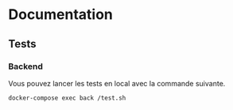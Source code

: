 # Documentation

## Tests

### Backend

Vous pouvez lancer les tests en local avec la commande suivante.

```
docker-compose exec back /test.sh
```